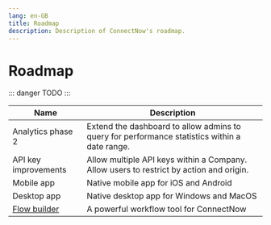```yaml
---
lang: en-GB
title: Roadmap
description: Description of ConnectNow's roadmap.
---
```


# Roadmap

::: danger TODO
:::

| Name                                    | Description                                                                                   |
| --------------------------------------- | --------------------------------------------------------------------------------------------- |
| Analytics phase 2                       | Extend the dashboard to allow admins to query for performance statistics within a date range. |
| API key improvements                    | Allow multiple API keys within a Company. Allow users to restrict by action and origin.       |
| Mobile app                              | Native mobile app for iOS and Android                                                         |
| Desktop app                             | Native desktop app for Windows and MacOS                                                      |
| [Flow builder](/general/flow-builder.md) | A powerful workflow tool for ConnectNow                                                       |
